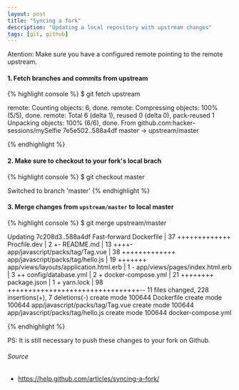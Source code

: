 ```yaml
---
layout: post
title: "Syncing a fork"
description: "Updating a local repository with upstream changes"
tags: [git, github]
---
```


Atention: Make sure you have a configured remote pointing to the remote upstream.

#### 1. Fetch branches and commits from upstream
{% highlight console %}
$ git fetch upstream 

remote: Counting objects: 6, done.
remote: Compressing objects: 100% (5/5), done.
remote: Total 6 (delta 1), reused 0 (delta 0), pack-reused 1
Unpacking objects: 100% (6/6), done.
From github.com:hacker-sessions/mySelfie
   7e5e502..588a4df  master     -> upstream/master

{% endhighlight %}

#### 2. Make sure to checkout to your fork's local brach
{% highlight console %}
$ git checkout master

Switched to branch 'master'
{% endhighlight %}

#### 3. Merge changes from `upstream/master` to local master
{% highlight console %}
$ git merge upstream/master

Updating 7c208d3..588a4df
Fast-forward
 Dockerfile                             | 37 +++++++++++++
 Procfile.dev                           |  2 +-
 README.md                              | 13 ++++-
 app/javascript/packs/tag/Tag.vue       | 38 +++++++++++++
 app/javascript/packs/tag/hello.js      | 19 +++++++
 app/views/layouts/application.html.erb |  1 -
 app/views/pages/index.html.erb         |  3 ++
 config/database.yml                    |  2 +
 docker-compose.yml                     | 21 ++++++++
 package.json                           |  1 +
 yarn.lock                              | 98 ++++++++++++++++++++++++++++++++--
 11 files changed, 228 insertions(+), 7 deletions(-)
 create mode 100644 Dockerfile
 create mode 100644 app/javascript/packs/tag/Tag.vue
 create mode 100644 app/javascript/packs/tag/hello.js
 create mode 100644 docker-compose.yml

{% endhighlight %}

PS: It is still necessary to push these changes to your fork on Github.

###### Source
 - <https://help.github.com/articles/syncing-a-fork/>
